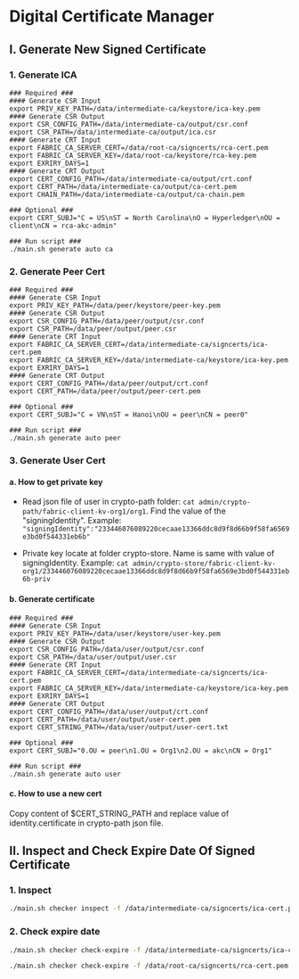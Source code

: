 # Digital Certificate Manager
## I. Generate New Signed Certificate
### 1. Generate ICA
```shell
### Required ###
#### Generate CSR Input
export PRIV_KEY_PATH=/data/intermediate-ca/keystore/ica-key.pem
#### Generate CSR Output
export CSR_CONFIG_PATH=/data/intermediate-ca/output/csr.conf
export CSR_PATH=/data/intermediate-ca/output/ica.csr
#### Generate CRT Input
export FABRIC_CA_SERVER_CERT=/data/root-ca/signcerts/rca-cert.pem
export FABRIC_CA_SERVER_KEY=/data/root-ca/keystore/rca-key.pem
export EXRIRY_DAYS=1
#### Generate CRT Output
export CERT_CONFIG_PATH=/data/intermediate-ca/output/crt.conf
export CERT_PATH=/data/intermediate-ca/output/ca-cert.pem
export CHAIN_PATH=/data/intermediate-ca/output/ca-chain.pem

### Optional ###
export CERT_SUBJ="C = US\nST = North Carolina\nO = Hyperledger\nOU = client\nCN = rca-akc-admin"

### Run script ###
./main.sh generate auto ca
```

### 2. Generate Peer Cert
```shell
### Required ###
#### Generate CSR Input
export PRIV_KEY_PATH=/data/peer/keystore/peer-key.pem
#### Generate CSR Output
export CSR_CONFIG_PATH=/data/peer/output/csr.conf
export CSR_PATH=/data/peer/output/peer.csr
#### Generate CRT Input
export FABRIC_CA_SERVER_CERT=/data/intermediate-ca/signcerts/ica-cert.pem
export FABRIC_CA_SERVER_KEY=/data/intermediate-ca/keystore/ica-key.pem
export EXRIRY_DAYS=1
#### Generate CRT Output
export CERT_CONFIG_PATH=/data/peer/output/crt.conf
export CERT_PATH=/data/peer/output/peer-cert.pem

### Optional ###
export CERT_SUBJ="C = VN\nST = Hanoi\nOU = peer\nCN = peer0"

### Run script ###
./main.sh generate auto peer
```

### 3. Generate User Cert

#### a. How to get private key

- Read json file of user in crypto-path folder: ```cat admin/crypto-path/fabric-client-kv-org1/org1```. Find the value of the "signingIdentity". Example: ```"signingIdentity":"233446076089220cecaae13366ddc8d9f8d66b9f58fa6569e3bd0f544331eb6b"```

- Private key locate at folder crypto-store. Name is same with value of signingIdentity. Example: ```cat admin/crypto-store/fabric-client-kv-org1/233446076089220cecaae13366ddc8d9f8d66b9f58fa6569e3bd0f544331eb6b-priv```

#### b. Generate certificate

```shell
### Required ###
#### Generate CSR Input
export PRIV_KEY_PATH=/data/user/keystore/user-key.pem
#### Generate CSR Output
export CSR_CONFIG_PATH=/data/user/output/csr.conf
export CSR_PATH=/data/user/output/user.csr
#### Generate CRT Input
export FABRIC_CA_SERVER_CERT=/data/intermediate-ca/signcerts/ica-cert.pem
export FABRIC_CA_SERVER_KEY=/data/intermediate-ca/keystore/ica-key.pem
export EXRIRY_DAYS=1
#### Generate CRT Output
export CERT_CONFIG_PATH=/data/user/output/crt.conf
export CERT_PATH=/data/user/output/user-cert.pem
export CERT_STRING_PATH=/data/user/output/user-cert.txt

### Optional ###
export CERT_SUBJ="0.OU = peer\n1.OU = Org1\n2.OU = akc\nCN = Org1"

### Run script ###
./main.sh generate auto user
```

#### c. How to use a new cert

Copy content of $CERT_STRING_PATH and replace value of identity.certificate in crypto-path json file.

## II. Inspect and Check Expire Date Of Signed Certificate

### 1. Inspect
```bash
./main.sh checker inspect -f /data/intermediate-ca/signcerts/ica-cert.pem
```

### 2. Check expire date
```bash
./main.sh checker check-expire -f /data/intermediate-ca/signcerts/ica-cert.pem

./main.sh checker check-expire -f /data/root-ca/signcerts/rca-cert.pem
```